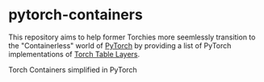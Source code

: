 # pytorch-containers

This repository aims to help former Torchies more seemlessly transition to the "Containerless" world of 
[PyTorch](https://github.com/pytorch/pytorch) 
by providing a list of PyTorch implementations of [Torch Table Layers](https://github.com/torch/nn/blob/master/doc/table.md).

Torch Containers simplified in PyTorch
